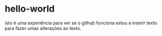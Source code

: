 # hello-world
isto é uma experiência para ver se o github funciona
estou a inserir texto para fazer umas alterações ao texto.
